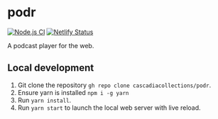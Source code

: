 # podr

[![Node.js CI](https://github.com/cascadiacollections/podr/actions/workflows/node.js.yml/badge.svg?branch=master)](https://github.com/cascadiacollections/podr/actions/workflows/node.js.yml)
[![Netlify Status](https://api.netlify.com/api/v1/badges/f066f5b0-8c2c-4a63-a776-5ecb880f76ad/deploy-status)](https://app.netlify.com/sites/festive-kare-9d189a/deploys)

A podcast player for the web.

## Local development

1. Git clone the repository `gh repo clone cascadiacollections/podr`.
1. Ensure yarn is installed `npm i -g yarn`
1. Run `yarn install`.
1. Run `yarn start` to launch the local web server with live reload.
